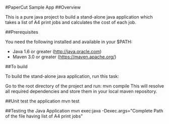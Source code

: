 #PaperCut Sample App
##Overview

This is a pure java project to build a stand-alone java application which takes a list of A4 print jobs and calculates the cost of each job.

##Prerequisites

You need the following installed and available in your $PATH:

- Java 1.6 or greater (http://java.oracle.com)
- Maven 3.0 or greater (https://maven.apache.org/)

##To build

To build the stand-alone java application, run this task:

Go to the root directory of the project and run:
mvn compile
This will resolve all required dependencies and store them in your local maven repository. 


##Unit test the application
mvn test

##Testing the Java Application
mvn exec:java -Dexec.args="Complete Path of the file having list of A4 print jobs"


